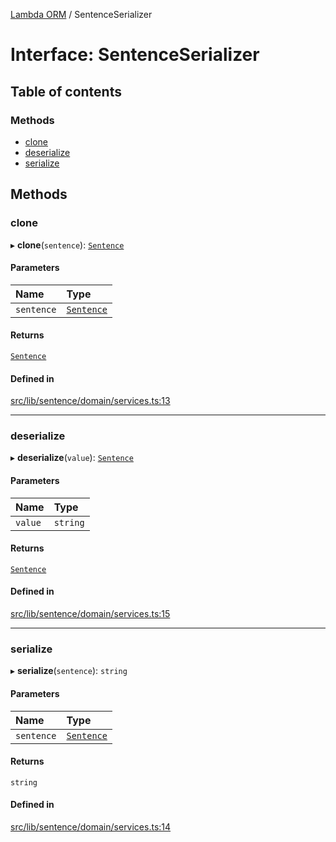 [Lambda ORM](../README.md) / SentenceSerializer

# Interface: SentenceSerializer

## Table of contents

### Methods

- [clone](SentenceSerializer.md#clone)
- [deserialize](SentenceSerializer.md#deserialize)
- [serialize](SentenceSerializer.md#serialize)

## Methods

### clone

▸ **clone**(`sentence`): [`Sentence`](../classes/Sentence.md)

#### Parameters

| Name | Type |
| :------ | :------ |
| `sentence` | [`Sentence`](../classes/Sentence.md) |

#### Returns

[`Sentence`](../classes/Sentence.md)

#### Defined in

[src/lib/sentence/domain/services.ts:13](https://github.com/lambda-orm/lambdaorm-base/blob/41a05895716d06facf8eeb89fc05145036aa7b9b/src/lib/sentence/domain/services.ts#L13)

___

### deserialize

▸ **deserialize**(`value`): [`Sentence`](../classes/Sentence.md)

#### Parameters

| Name | Type |
| :------ | :------ |
| `value` | `string` |

#### Returns

[`Sentence`](../classes/Sentence.md)

#### Defined in

[src/lib/sentence/domain/services.ts:15](https://github.com/lambda-orm/lambdaorm-base/blob/41a05895716d06facf8eeb89fc05145036aa7b9b/src/lib/sentence/domain/services.ts#L15)

___

### serialize

▸ **serialize**(`sentence`): `string`

#### Parameters

| Name | Type |
| :------ | :------ |
| `sentence` | [`Sentence`](../classes/Sentence.md) |

#### Returns

`string`

#### Defined in

[src/lib/sentence/domain/services.ts:14](https://github.com/lambda-orm/lambdaorm-base/blob/41a05895716d06facf8eeb89fc05145036aa7b9b/src/lib/sentence/domain/services.ts#L14)
